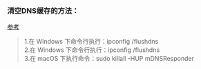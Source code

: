 ### 清空DNS缓存的方法：
[参考](https://laod.cn/hosts/switchhosts.html)  
>1.在 Windows 下命令行执行：ipconfig /flushdns  
>2.在 Windows 下命令行执行：ipconfig /flushdns  
>3.在 macOS 下执行命令：sudo killall -HUP mDNSResponder  